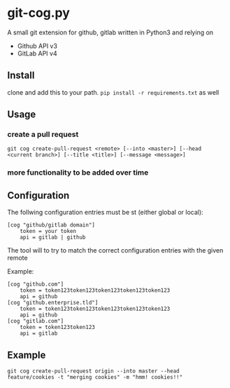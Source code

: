 # git-cog.py

A small git extension for github, gitlab
written in Python3 and relying on

- Github API v3
- GitLab API v4

## Install

clone and add this to your path.
`pip install -r requirements.txt` as well

## Usage

### create a pull request

```
git cog create-pull-request <remote> [--into <master>] [--head <current branch>] [--title <title>] [--message <message>]
```

### more functionality to be added over time

## Configuration

The follwing configuration entries must be st (either global or local):

```
[cog "github/gitlab domain"]
	token = your token
	api = gitlab | github
```

The tool will to try to match the correct configuration entries with the given remote

Example:

```
[cog "github.com"]
	token = token123token123token123token123token123
	api = github
[cog "github.enterprise.tld"]
	token = token123token123token123token123token123
	api = github
[cog "gitlab.com"]
	token = token123token123
	api = gitlab
```

## Example

```
git cog create-pull-request origin --into master --head feature/cookies -t "merging cookies" -m "hmm! cookies!!"
```
